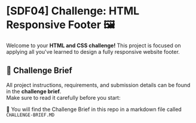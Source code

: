 # [SDF04] Challenge: HTML Responsive Footer 🖼️

Welcome to your **HTML and CSS challenge!** This project is focused on applying all you've learned to design a fully responsive website footer.  


## 📖 Challenge Brief  

All project instructions, requirements, and submission details can be found in the **challenge brief**.  
Make sure to read it carefully before you start:  

🔗 You will find the Challenge Brief in this repo in a markdown file called `CHALLENGE-BRIEF.MD`